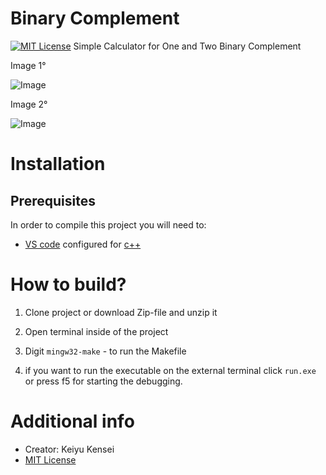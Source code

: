 # Binary Complement

[![MIT License](https://img.shields.io/github/license/SortableJS/Vue.Draggable.svg)](https://github.com/SortableJS/Vue.Draggable/blob/master/LICENSE)
Simple Calculator for One and Two Binary Complement

Image 1° 

![Image](https://github.com/KeiyuKensei/Binary-Complement/blob/main/image/Image_1°.png)

Image 2°  

![Image](https://github.com/KeiyuKensei/Binary-Complement/blob/main/image/Image_2°.png)

# Installation
## Prerequisites

In order to compile this project you will need to:
-   [VS code](https://code.visualstudio.com) configured for [c++](https://code.visualstudio.com/docs/languages/cpp)

# How to build?

1. Clone project or download Zip-file and unzip it
2. Open terminal inside of the project
3. Digit `mingw32-make` - to run the Makefile

4. if you want to run the executable on the external terminal click `run.exe` or press f5 for starting the debugging.  

# Additional info
- Creator: Keiyu Kensei
 - [MIT License](https://opensource.org/licenses/MIT)
